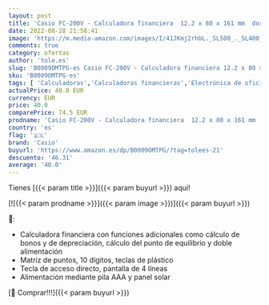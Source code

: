 ```yaml
---
layout: post
title: 'Casio FC-200V - Calculadora financiera  12.2 x 80 x 161 mm  dorado'
date: 2022-08-28 21:58:41
image: 'https://m.media-amazon.com/images/I/41JKmj2rhbL._SL500_._SL400_.jpg'
comments: true
category: ofertas
author: 'tole.es'
slug: 'B0009OMTPG-es Casio FC-200V - Calculadora financiera 12.2 x 80 x 161 mm...'
sku: 'B0009OMTPG-es'
tags: [ 'Calculadoras','Calculadoras financieras','Electrónica de oficina','Oficina y papelería','calculadora','casio','🇪🇸', ]
actualPrice: 40.0 EUR
currency: EUR
price: 40.0
comparePrice: 74.5 EUR
prodname: 'Casio FC-200V - Calculadora financiera  12.2 x 80 x 161 mm  dorado'
country: 'es'
flag: '🇪🇸'
brand: 'Casio'
buyurl: 'https://www.amazon.es/dp/B0009OMTPG/?tag=tolees-21'
descuento: '46.31'
average: '40.0'
---
```


Tienes [{{< param title >}}]({{< param buyurl >}}) aqui!

[![{{< param prodname >}}]({{< param image >}})]({{< param buyurl >}})

🔎:

- Calculadora financiera con funciones adicionales como cálculo de bonos y de depreciación, cálculo del punto de equilibrio y doble alimentación
- Matriz de puntos, 10 dígitos, teclas de plástico
- Tecla de acceso directo, pantalla de 4 líneas
- Alimentación mediante pila AAA y panel solar

[🛒 Comprar!!!]({{< param buyurl >}})
